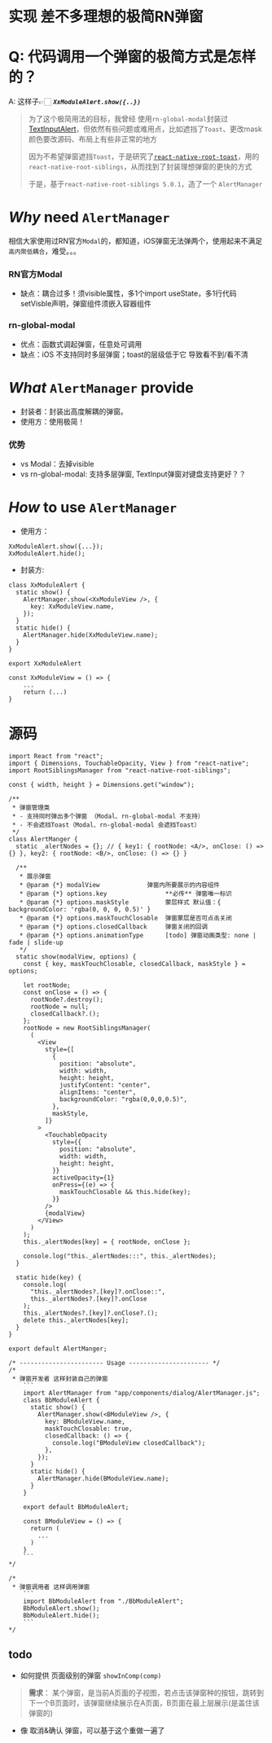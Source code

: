 # 实现 差不多理想的极简RN弹窗



# Q: 代码调用一个弹窗的极简方式是怎样的？

A: 这样子👉🏻 ***`XxModuleAlert.show({..})`***


> 为了这个极简用法的目标，我曾经 使用`rn-global-modal`封装过[TextInputAlert](../textinput-alert/)，但依然有些问题或难用点，比如遮挡了`Toast`、更改mask颜色要改源码、布局上有些非正常的地方
>
>因为不希望弹窗遮挡`Toast`，于是研究了[`react-native-root-toast`](https://github.com/magicismight/react-native-root-toast)，用的`react-native-root-siblings`，从而找到了封装理想弹窗的更快的方式
>
>于是，基于`react-native-root-siblings 5.0.1`，造了一个 `AlertManager`


# ***Why*** need `AlertManager`

相信大家使用过RN官方`Modal`的，都知道，iOS弹窗无法弹两个，使用起来不满足`高内聚低耦合`，难受。。。

### RN官方Modal
- 缺点：耦合过多！须visible属性，多1个import useState，多1行代码setVisble声明，弹窗组件须嵌入容器组件

### rn-global-modal
- 优点：函数式调起弹窗，任意处可调用
- 缺点：iOS 不支持同时多层弹窗；toast的层级低于它 导致看不到/看不清


# ***What*** `AlertManager` provide
- 封装者：封装出高度解耦的弹窗。
- 使用方：使用极简！

### 优势
- vs Modal：去掉visible
- vs rn-global-modal: 支持多层弹窗, TextInput弹窗对键盘支持更好？？


# ***How*** to use `AlertManager`

- 使用方：
```
XxModuleAlert.show({...});
XxModuleAlert.hide();
```

- 封装方: 
```
class XxModuleAlert {
  static show() {
    AlertManager.show(<XxModuleView />, {
      key: XxModuleView.name,
    });
  }
  static hide() {
    AlertManager.hide(XxModuleView.name);
  }
}

export XxModuleAlert

const XxModuleView = () => {
	...
	return (...)
}
```


# 源码

```
import React from "react";
import { Dimensions, TouchableOpacity, View } from "react-native";
import RootSiblingsManager from "react-native-root-siblings";

const { width, height } = Dimensions.get("window");

/**
 * 弹窗管理类
 * - 支持同时弹出多个弹窗 （Modal、rn-global-modal 不支持）
 * - 不会遮挡Toast（Modal、rn-global-modal 会遮挡Toast）
 */
class AlertManger {
  static _alertNodes = {}; // { key1: { rootNode: <A/>, onClose: () => {} }, key2: { rootNode: <B/>, onClose: () => {} }

  /**
   * 展示弹窗
   * @param {*} modalView             弹窗内所要展示的内容组件
   * @param {*} options.key                **必传** 弹窗唯一标识
   * @param {*} options.maskStyle          蒙层样式 默认值：{ backgroundColor: 'rgba(0, 0, 0, 0.5)' }
   * @param {*} options.maskTouchClosable  弹窗蒙层是否可点击关闭
   * @param {*} options.closedCallback     弹窗关闭的回调
   * @param {*} options.animationType      [todo] 弹窗动画类型: none | fade | slide-up
   */
  static show(modalView, options) {
    const { key, maskTouchClosable, closedCallback, maskStyle } = options;

    let rootNode;
    const onClose = () => {
      rootNode?.destroy();
      rootNode = null;
      closedCallback?.();
    };
    rootNode = new RootSiblingsManager(
      (
        <View
          style={[
            {
              position: "absolute",
              width: width,
              height: height,
              justifyContent: "center",
              alignItems: "center",
              backgroundColor: "rgba(0,0,0,0.5)",
            },
            maskStyle,
          ]}
        >
          <TouchableOpacity
            style={{
              position: "absolute",
              width: width,
              height: height,
            }}
            activeOpacity={1}
            onPress={(e) => {
              maskTouchClosable && this.hide(key);
            }}
          />
          {modalView}
        </View>
      )
    );
    this._alertNodes[key] = { rootNode, onClose };

    console.log("this._alertNodes:::", this._alertNodes);
  }

  static hide(key) {
    console.log(
      "this._alertNodes?.[key]?.onClose::",
      this._alertNodes?.[key]?.onClose
    );
    this._alertNodes?.[key]?.onClose?.();
    delete this._alertNodes[key];
  }
}

export default AlertManger;

/* ----------------------- Usage ---------------------- */
/*
 * 弹窗开发者 这样封装自己的弹窗
	```
	import AlertManager from "app/components/dialog/AlertManager.js";
	class BbModuleAlert {
	  static show() {
	    AlertManager.show(<BModuleView />, {
	      key: BModuleView.name,
	      maskTouchClosable: true,
	      closedCallback: () => {
	        console.log("BModuleView closedCallback");
	      },
	    });
	  }
	  static hide() {
	    AlertManager.hide(BModuleView.name);
	  }
	}

	export default BbModuleAlert;

	const BModuleView = () => {
	  return (
	    ...
	  )
	}
	```
*/

/*
 * 弹窗调用者 这样调用弹窗
	```
	import BbModuleAlert from "./BbModuleAlert";
	BbModuleAlert.show();
	BbModuleAlert.hide();
	```
*/

```


## todo
- 如何提供 页面级别的弹窗 `showInComp(comp)`
> **需求**：
> 某个弹窗，是当前A页面的子视图，若点击该弹窗种的按钮，跳转到下一个B页面时，该弹窗继续展示在A页面，B页面在最上层展示(是盖住该弹窗的)

- 像 取消&确认 弹窗，可以基于这个重做一遍了



